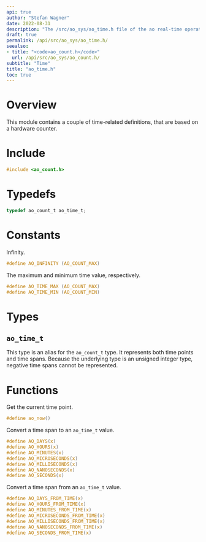 ```yaml
---
api: true
author: "Stefan Wagner"
date: 2022-08-31
description: "The /src/ao_sys/ao_time.h file of the ao real-time operating system."
draft: true
permalink: /api/src/ao_sys/ao_time.h/
seealso:
- title: "<code>ao_count.h</code>"
  url: /api/src/ao_sys/ao_count.h/
subtitle: "Time"
title: "ao_time.h"
toc: true
---
```


# Overview

This module contains a couple of time-related definitions, that are based on a hardware counter.

# Include

```c
#include <ao_count.h>
```

# Typedefs

```c
typedef ao_count_t ao_time_t;
```

# Constants

Infinity.

```c
#define AO_INFINITY (AO_COUNT_MAX)
```

The maximum and minimum time value, respectively.

```c
#define AO_TIME_MAX (AO_COUNT_MAX)
#define AO_TIME_MIN (AO_COUNT_MIN)
```

# Types

## `ao_time_t`

This type is an alias for the `ao_count_t` type. It represents both time points and time spans. Because the underlying type is an unsigned integer type, negative time spans cannot be represented.

# Functions

Get the current time point.

```c
#define ao_now()
```

Convert a time span to an `ao_time_t` value.

```c
#define AO_DAYS(x)
#define AO_HOURS(x)
#define AO_MINUTES(x)
#define AO_MICROSECONDS(x)
#define AO_MILLISECONDS(x)
#define AO_NANOSECONDS(x)
#define AO_SECONDS(x)
```

Convert a time span from an `ao_time_t` value.

```c
#define AO_DAYS_FROM_TIME(x)
#define AO_HOURS_FROM_TIME(x)
#define AO_MINUTES_FROM_TIME(x)
#define AO_MICROSECONDS_FROM_TIME(x)
#define AO_MILLISECONDS_FROM_TIME(x)
#define AO_NANOSECONDS_FROM_TIME(x)
#define AO_SECONDS_FROM_TIME(x)
```
